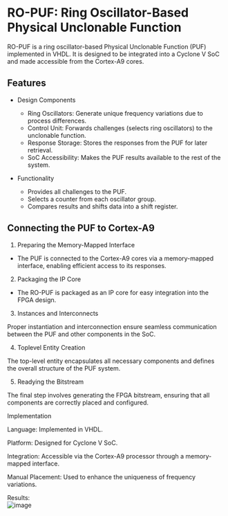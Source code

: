 # **RO-PUF: Ring Oscillator-Based Physical Unclonable Function**

RO-PUF is a ring oscillator-based Physical Unclonable Function (PUF) implemented in VHDL. It is designed to be integrated into a Cyclone V SoC and made accessible from the Cortex-A9 cores. 

## Features
* Design Components
  * Ring Oscillators: Generate unique frequency variations due to process differences.
  * Control Unit: Forwards challenges (selects ring oscillators) to the unclonable function.
  * Response Storage: Stores the responses from the PUF for later retrieval.
  * SoC Accessibility: Makes the PUF results available to the rest of the system.


* Functionality
  * Provides all challenges to the PUF.
  * Selects a counter from each oscillator group.
  * Compares results and shifts data into a shift register.
##  Connecting the PUF to Cortex-A9

1. Preparing the Memory-Mapped Interface

  * The PUF is connected to the Cortex-A9 cores via a memory-mapped interface, enabling efficient access to its responses.

2. Packaging the IP Core

  * The RO-PUF is packaged as an IP core for easy integration into the FPGA design.

3. Instances and Interconnects

Proper instantiation and interconnection ensure seamless communication between the PUF and other components in the SoC.

4. Toplevel Entity Creation

The top-level entity encapsulates all necessary components and defines the overall structure of the PUF system.

5. Readying the Bitstream

The final step involves generating the FPGA bitstream, ensuring that all components are correctly placed and configured.

Implementation

Language: Implemented in VHDL.

Platform: Designed for Cyclone V SoC.

Integration: Accessible via the Cortex-A9 processor through a memory-mapped interface.

Manual Placement: Used to enhance the uniqueness of frequency variations.

Results:\
![image](https://github.com/user-attachments/assets/b3c254a9-1f28-4cca-8de1-7930c670eeaa)
